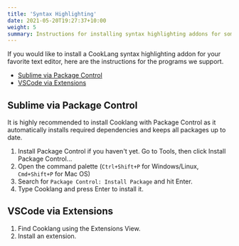 ```yaml
---
title: 'Syntax Highlighting'
date: 2021-05-20T19:27:37+10:00
weight: 5
summary: Instructions for installing syntax highlighting addons for some of the most popular markdown text editors.
---
```


If you would like to install a CookLang syntax highlighting addon for your favorite text editor, here are the instructions for the programs we support.

* [Sublime via Package Control](#sublime-via-package-control)
* [VSCode via Extensions](#vscode-via-extensions)

## Sublime via Package Control

It is highly recommended to install Cooklang with Package Control as it automatically installs required dependencies and keeps all packages up to date.

1. Install Package Control if you haven't yet. Go to Tools, then click Install Package Control...
2. Open the command palette (`Ctrl+Shift+P` for Windows/Linux, `Cmd+Shift+P` for Mac OS)
3. Search for `Package Control: Install Package` and hit Enter.
4. Type Cooklang and press Enter to install it.


## VSCode via Extensions

1. Find Cooklang using the Extensions View.
2. Install an extension.
